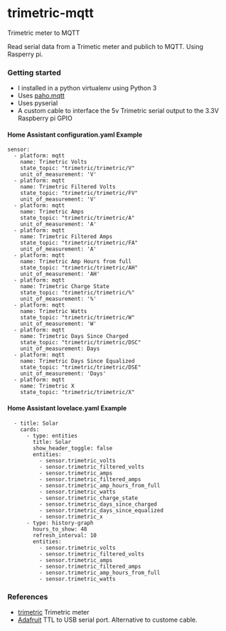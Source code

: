 # trimetric-mqtt
Trimetric meter to MQTT

Read serial data from a Trimetic meter and publich to MQTT.  Using Rasperry pi.

### Getting started

* I installed in a python virtualenv using Python 3
* Uses [paho.mqtt](https://pypi.org/project/paho-mqtt/#client)
* Uses pyserial
* A custom cable to interface the 5v Trimetric serial output to the 3.3V Raspberry pi GPIO


#### Home Assistant configuration.yaml Example

```
sensor:
  - platform: mqtt
    name: Trimetric Volts
    state_topic: "trimetric/trimetric/V"
    unit_of_measurement: 'V'
  - platform: mqtt
    name: Trimetric Filtered Volts
    state_topic: "trimetric/trimetric/FV" 
    unit_of_measurement: 'V'
  - platform: mqtt
    name: Trimetric Amps
    state_topic: "trimetric/trimetric/A" 
    unit_of_measurement: 'A'
  - platform: mqtt
    name: Trimetric Filtered Amps
    state_topic: "trimetric/trimetric/FA"
    unit_of_measurement: 'A'
  - platform: mqtt
    name: Trimetric Amp Hours from full
    state_topic: "trimetric/trimetric/AH" 
    unit_of_measurement: 'AH'
  - platform: mqtt
    name: Trimetric Charge State
    state_topic: "trimetric/trimetric/%" 
    unit_of_measurement: '%'
  - platform: mqtt
    name: Trimetric Watts
    state_topic: "trimetric/trimetric/W"
    unit_of_measurement: 'W'
  - platform: mqtt
    name: Trimetric Days Since Charged
    state_topic: "trimetric/trimetric/DSC"
    unit_of_measurement: Days
  - platform: mqtt
    name: Trimetric Days Since Equalized
    state_topic: "trimetric/trimetric/DSE"
    unit_of_measurement: 'Days'
  - platform: mqtt
    name: Trimetric X
    state_topic: "trimetric/trimetric/X"
```

#### Home Assistant lovelace.yaml Example

```
  - title: Solar
    cards:
      - type: entities
        title: Solar
        show_header_toggle: false
        entities:
          - sensor.trimetric_volts
          - sensor.trimetric_filtered_volts
          - sensor.trimetric_amps
          - sensor.trimetric_filtered_amps
          - sensor.trimetric_amp_hours_from_full
          - sensor.trimetric_watts
          - sensor.trimetric_charge_state
          - sensor.trimetric_days_since_charged
          - sensor.trimetric_days_since_equalized
          - sensor.trimetric_x
      - type: history-graph
        hours_to_show: 48
        refresh_interval: 10
        entities:
          - sensor.trimetric_volts
          - sensor.trimetric_filtered_volts
          - sensor.trimetric_amps
          - sensor.trimetric_filtered_amps
          - sensor.trimetric_amp_hours_from_full
          - sensor.trimetric_watts

```

### References

* [trimetric](http://www.bogartengineering.com/products/trimetrics.html) Trimetric meter
* [Adafruit](https://www.adafruit.com/product/954) TTL to USB serial port.   Alternative to custome cable.
